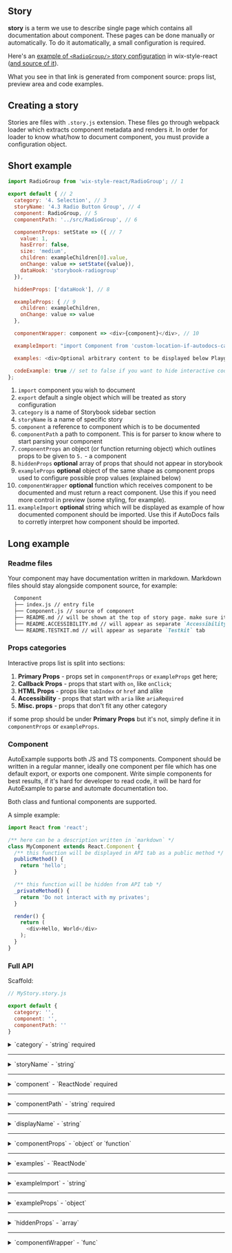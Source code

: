 ## Story

**story** is a term we use to describe single page which contains all documentation about component.
These pages can be done manually or automatically. To do it automatically, a small configuration is required.

Here's an [example of `<RadioGroup/>` story configuration](https://wix-wix-style-react.surge.sh/?selectedKind=4.%20Selection&selectedStory=4.3%20Radio%20Button%20Group&full=0&addons=0&stories=1&panelRight=0) in wix-style-react ([and source of it](https://github.com/wix/wix-style-react/blob/master/stories/RadioGroup.story.js)).

What you see in that link is generated from component source: props list, preview area and code examples.

## Creating a story

Stories are files with `.story.js` extension. These files go through webpack loader which extracts component metadata
and renders it. In order for loader to know what/how to document component, you must provide a configuration object.

## Short example

```js
import RadioGroup from 'wix-style-react/RadioGroup'; // 1

export default { // 2
  category: '4. Selection', // 3
  storyName: '4.3 Radio Button Group', // 4
  component: RadioGroup, // 5
  componentPath: '../src/RadioGroup', // 6

  componentProps: setState => ({ // 7
    value: 1,
    hasError: false,
    size: 'medium',
    children: exampleChildren[0].value,
    onChange: value => setState({value}),
    dataHook: 'storybook-radiogroup'
  }),

  hiddenProps: ['dataHook'], // 8

  exampleProps: { // 9
    children: exampleChildren,
    onChange: value => value
  },

  componentWrapper: component => <div>{component}</div>, // 10

  exampleImport: "import Component from 'custom-location-if-autodocs-cant-parse-it'", // 11

  examples: <div>Optional arbitrary content to be displayed below Playground</div>,

  codeExample: true // set to false if you want to hide interactive code example. It is enabled by default
};
```

1. `import` component you wish to document
1. `export` default a single object which will be treated as story configuration
1. `category` is a name of Storybook sidebar section
1. `storyName` is a name of specific story
1. `component` a reference to component which is to be documented
1. `componentPath` a path to component. This is for parser to know where to start parsing your component
1. `componentProps` an object (or function returning object) which outlines props to be given to `5.` - a component
1. `hiddenProps` **optional** array of props that should not appear in storybook
1. `exampleProps` **optional** object of the same shape as component props used to configure possible prop values (explained below)
1. `componentWrapper` **optional** function which receives component to be documented and must return a react component. Use this if you need more control in preview (some styling, for example).
1. `exampleImport` **optional** string which will be displayed as example of how documented component should be imported. Use this if AutoDocs fails to corretly interpret how component should be imported.

## Long example

### Readme files

Your component may have documentation written in markdown. Markdown
files should stay alongside component source, for example:

```md
  Component
  ├── index.js // entry file
  ├── Component.js // source of component
  ├── README.md // will be shown at the top of story page. make sure it includes a nice title
  ├── README.ACCESSIBILITY.md // will appear as separate `Accessibility` tab
  └── README.TESTKIT.md // will appear as separate `Testkit` tab
```

### Props categories

Interactive props list is split into sections:
1. **Primary Props** - props set in `componentProps` or `exampleProps` get here;
1. **Callback Props** - props that start with `on`, like `onClick`;
1. **HTML Props** - props like `tabIndex` or `href` and alike
1. **Accessibility** - props that start with `aria` like `ariaRequired`
1. **Misc. props** - props that don't fit any other category

if some prop should be under **Primary Props** but it's not, simply define it in
`componentProps` or `exampleProps`.

### Component

AutoExample supports both JS and TS components. Component should be written in a regular manner, ideally one component per file which has one default export, or exports one component. Write simple components for best results, if it's hard for developer to read code, it will be hard for AutoExample to parse and automate documentation too.

Both class and funtional components are supported.

A simple example:

```js
import React from 'react';

/** here can be a description written in `markdown` */
class MyComponent extends React.Component {
  /** this function will be displayed in API tab as a public method */
  publicMethod() {
    return 'hello';
  }

  /** this function will be hidden from API tab */
  _privateMethod() {
    return 'Do not interact with my privates';
  }

  render() {
    return (
      <div>Hello, World</div>
    );
  }
}
```

### Full API

Scaffold:

```js
// MyStory.story.js

export default {
  category: '',
  component: '',
  componentPath: ''
}
```

<details>
  <summary>`category` - `string` required</summary>

  Name of Storybook "section" under which this story will be placed (e.g. `Core`, `6. Navigation`, `3. Inputs`)
</details>

---

<details>
  <summary>`storyName` - `string`</summary>

  Name of the story in sidebar. If omitted, it will use `displayName` of
  the component.
</details>

---

<details>
  <summary>`component` - `ReactNode` required</summary>

  Reference to react component which will be used in interactive example.
  Most often it will be imported component:

  ```js
  import MyComponent from 'wix-style-react/Component';

  export default {
    // ... other config
    component: MyComponent
  }
  ```
</details>

---

<details>
  <summary>`componentPath` - `string` required</summary>

  A string of relative path to component source. This is required in order
  for automatic documentation to know where to start parsing.

  Even though just folder is enough, it is better to provide exact path to file.

  ```js
  import MyComponent from './src/components/MyComponent';

  export default {
    // ... other config
    component: MyComponent,
    componentPath: './src/components/MyComponent/index.js'
  }
  ```

  NOTE: when proxying component from another library (e.g. wix-ui-backoffice -> wix-style-react), give path using `node_modules` to original source file.
</details>

---

<details>
  <summary>`displayName` - `string`</summary>

  use this string as components displayName. There may be a case when
  parsed displayName is incorrect (for example some HOC changed it).
</details>

---

<details>
  <summary>`componentProps` - `object` or `function`</summary>

  Props that will be passed to `component`. Either given as-is with
  `object` or computed in `function`. Imagine it as `<Component
  {...componentProps}/>`. This is the place to set required props.

  * when `object`, it will be passed to `component` as props.
  * when `function`, its signature is `(setState, getState) => props` where:
    * `setState` - `function`: accepts one argument - object. When called this object will be set as `componentProps`
    * `getState` - `function`: does not accept anything. When called it will return an object containing currently used props
    * `props` - return value `object`: whatever is returned will be used as new `componentProps`

  For example:

  ```js
  // `componentProps` as object
  export default {
    component: ToggleSwitch,
    // ...other config
    componentProps: {
      onChange: () => console.log('wooo onChange called!')
    }
  }

  // This is equivalent to the following
  <ToggleSwitch onChange={() => console.log('wooo onChange called!')}/>
  ```

  Function is used to allow dynamic changes from within `component`.
  The return value of that function will be used as new `component` props.

  When component calls `onChange` it will
  first take `checked` (which initially is set to `false`) and invert it.

  This is how you can imitate surrounding state without managing it yourself:
  ```js
  // `componentProps` as function
  export default {
    component: ToggleSwitch,
    // ...other config
    componentProps: (setState, getState) => ({
      checked: false,
      onChange: () => setProps({checked: !getProps().checked})
    }),
  }
  ```
</details>

---

<details>
  <summary>`examples` - `ReactNode`</summary>

  Automatically generated story page might not include all possible
  examples. In that case use `examples` and pass a `ReactNode`. It will be
  rendered without modification at the bottom of story page.

  For example:

  ```js
  export default {
    // ... other config
    examples: (
      <div>
        Hello, I am custom example
      </div>
    )
  }
  ```
</details>

---

<details>
  <summary>`exampleImport` - `string`</summary>

  at the top of the page there is code showing how to import component,
  something like `import Component from 'module/Component';`

  However, due to various reasons story may not show correct import example. In that case use `exampleImport` and pass
  hardcoded string of import example
</details>

---

<details>
  <summary>`exampleProps` - `object`</summary>

  `exampleProps` is an optional object of same shape as `componentProps`.
  It's purpose is to configure how interactive props in storybook are displayed.

  automated process tries to derive how a prop is controlled from it's
  type (e.g. a boolean prop is controlled with `<ToggleSwitch/>`, a string with `<Input/>` etc.)

  however, it's not always possible to derive controller from prop type
  and in those cases you are able to configure it manually:

  ```js
  exampleProps: {
    children: ['a', 'list', 'of', 'possible', 'children']
  }
  ```

  the above would show `children` prop with a dropdown.

  Below are possible ways to set `exampleProps`

##### Using list

  this will create a dropdown for `placement` prop with `bottom`,`top`,`right` & `left` options

  ```js
  export default {
    // ... other config
    exampleProps: {
      placement: ['bottom','top','right','left']
    }
  }
  ```

##### Using list of objects

  objects are of `{label, value}` shape. They are useful when example
  value can't be represented as string (for example if value is a component or a function)

  ```js
  export default {
    // ... other config
    exampleProps: {
      children: [
        { label: 'just a string', value: 'hello' },
        { label: 'simple component', value: <div>hello</div> },
        { label: 'another component', value: <MaybeImportedComponent/> },
        {
          label: 'nested components',
          value: (
            <div>
              <SomeComponent/>
              <SomeOtherComponent/>
            </div>
          )
        },
      ]
    }
  }
  ```

  the above would show `children` prop with a dropdown having 4 options.

##### Using functions

  when exampleProp is a function, it's return value will be displayed in
  storybook when that function was called. It will also glow blue. Very
  useful to indicate when callbacks happen.

  ```js
  export default {
    // ... other config
    exampleProps: {
      onClick: () => 'i was called!'
    }
  }
  ```
</details>

---


<details>
  <summary>`hiddenProps` - `array`</summary>

  there can be many reasons why some props should not appear in
  documentation. In such cases, list those props in `hiddenProps` array:

  ```js
  export default {
    // ... other config
    hiddenProps: ['dataHook', 'className']
  }
  ```
</details>

---

<details>

  <summary>`componentWrapper` - `func`</summary>

  A render function for the component (in the Preview). Typicaly this function can wrap the component in something usefull like a theme className if needed.
  Signature: ({component}) => JSXElement

  ```js
  export default {
    componentWrapper: ({component})=> <div className="theme">{component}</div>
  }
  ```

</details>

